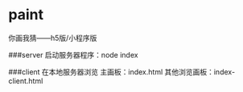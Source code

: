 # paint
你画我猜——h5版/小程序版

###server
启动服务器程序：node index

###client
在本地服务器浏览
主画板：index.html
其他浏览画板：index-client.html
